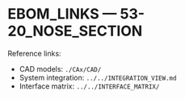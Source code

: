 # EBOM_LINKS — 53-20_NOSE_SECTION

Reference links:
- CAD models: `./CAx/CAD/`
- System integration: `../../INTEGRATION_VIEW.md`
- Interface matrix: `../../INTERFACE_MATRIX/`
